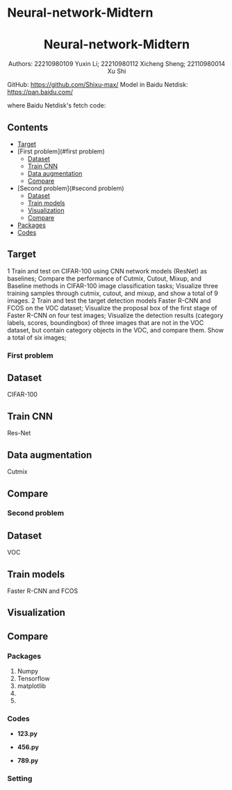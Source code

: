 # Neural-network-Midtern
<h1 align="center"> Neural-network-Midtern</h1>

<div align="center"> Authors: 22210980109 Yuxin Li; 22210980112 Xicheng Sheng; 22110980014 Xu Shi</div>

GitHub: https://github.com/Shixu-max/
Model in Baidu Netdisk: https://pan.baidu.com/

where Baidu Netdisk's fetch code: 

## Contents
- [Target](#target)
- [First problem](#first problem)
  * [Dataset](#dataset)
  * [Train CNN](#train-cnn)
  * [Data augmentation](#data-augmentation)
  * [Compare](#compare)
- [Second problem](#second problem)
  * [Dataset](#dataset)
  * [Train models](#train-models)
  * [Visualization](#visualization)
  * [Compare](#compare)
- [Packages](#packages)
- [Codes](#codes)


## Target
1 Train and test on CIFAR-100 using CNN network models (ResNet) as baselines; Compare the performance of Cutmix, Cutout, Mixup, and Baseline methods in CIFAR-100 image classification tasks; Visualize three training samples through cutmix, cutout, and mixup, and show a total of 9 images.
2 Train and test the target detection models Faster R-CNN and FCOS on the VOC dataset; Visualize the proposal box of the first stage of Faster R-CNN on four test images; Visualize the detection results (category labels, scores, boundingbox) of three images that are not in the VOC dataset, but contain category objects in the VOC, and compare them. Show a total of six images;
### First problem
## Dataset
CIFAR-100

## Train CNN
Res-Net

## Data augmentation
Cutmix

## Compare

### Second problem
## Dataset
VOC

## Train models
Faster R-CNN and FCOS

## Visualization

## Compare


### Packages
1. Numpy
2. Tensorflow
3. matplotlib
4. 
5. 

### Codes 

* **123.py**


* **456.py**


* **789.py**


### Setting



